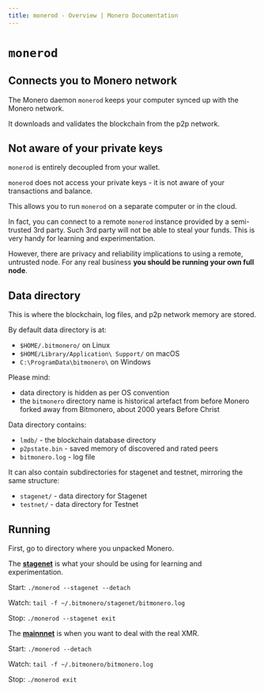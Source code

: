 ```yaml
---
title: monerod - Overview | Monero Documentation
---
```

# `monerod`

## Connects you to Monero network

The Monero daemon `monerod` keeps your computer synced up with the Monero network.

It downloads and validates the blockchain from the p2p network.

## Not aware of your private keys

`monerod` is entirely decoupled from your wallet.

`monerod` does not access your private keys - it is not aware of your transactions and balance.

This allows you to run `monerod` on a separate computer or in the cloud.

In fact, you can connect to a remote `monerod` instance provided by a semi-trusted 3rd party. Such 3rd party will not be able to steal your funds. This is very handy for learning and experimentation.

However, there are privacy and reliability implications to using a remote, untrusted node. For any real business **you should be running your own full node**.

## Data directory

This is where the blockchain, log files, and p2p network memory are stored.

By default data directory is at:

* `$HOME/.bitmonero/` on Linux
* `$HOME/Library/Application\ Support/` on macOS
* `C:\ProgramData\bitmonero\` on Windows

Please mind:

* data directory is hidden as per OS convention
* the `bitmonero` directory name is historical artefact from before Monero forked away from Bitmonero, about 2000 years Before Christ

Data directory contains:

* `lmdb/` - the blockchain database directory
* `p2pstate.bin` - saved memory of discovered and rated peers
* `bitmonero.log` - log file

It can also contain subdirectories for stagenet and testnet, mirroring the same structure:

* `stagenet/` - data directory for Stagenet
* `testnet/` - data directory for Testnet


## Running

First, go to directory where you unpacked Monero.

The **[stagenet](/networks)** is what your should be using for learning and experimentation.

Start: `./monerod --stagenet --detach`

Watch:
`tail -f ~/.bitmonero/stagenet/bitmonero.log`

Stop:
`./monerod --stagenet exit`

The **[mainnnet](/networks)** is when you want to deal with the real XMR.

Start: `./monerod --detach`

Watch:
`tail -f ~/.bitmonero/bitmonero.log`

Stop:
`./monerod exit`
